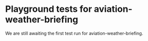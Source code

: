 # Playground tests for aviation-weather-briefing
We are still awaiting the first test run for aviation-weather-briefing.
